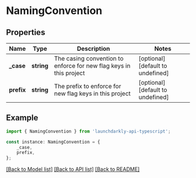 # NamingConvention


## Properties

Name | Type | Description | Notes
------------ | ------------- | ------------- | -------------
**_case** | **string** | The casing convention to enforce for new flag keys in this project | [optional] [default to undefined]
**prefix** | **string** | The prefix to enforce for new flag keys in this project | [optional] [default to undefined]

## Example

```typescript
import { NamingConvention } from 'launchdarkly-api-typescript';

const instance: NamingConvention = {
    _case,
    prefix,
};
```

[[Back to Model list]](../README.md#documentation-for-models) [[Back to API list]](../README.md#documentation-for-api-endpoints) [[Back to README]](../README.md)
